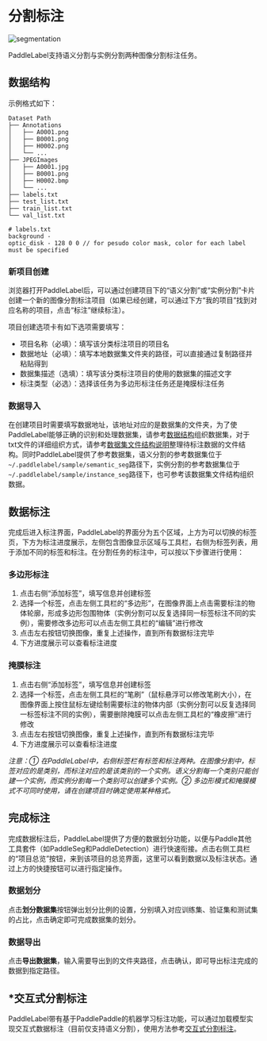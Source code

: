 # 分割标注

![segmentation](https://user-images.githubusercontent.com/71769312/181412646-44f6e3cf-39b6-47c6-ab47-48583c78099d.png)

PaddleLabel支持语义分割与实例分割两种图像分割标注任务。



## <div id="test3">数据结构</div>

示例格式如下：

```shell
Dataset Path
├── Annotations
│   ├── A0001.png
│   ├── B0001.png
│   ├── H0002.png
│   └── ...
├── JPEGImages
│   ├── A0001.jpg
│   ├── B0001.png
│   ├── H0002.bmp
│   └── ...
├── labels.txt
├── test_list.txt
├── train_list.txt
└── val_list.txt

# labels.txt
background -
optic_disk - 128 0 0 // for pesudo color mask, color for each label must be specified
```

### 新项目创建

浏览器打开PaddleLabel后，可以通过创建项目下的“语义分割”或“实例分割”卡片创建一个新的图像分割标注项目（如果已经创建，可以通过下方“我的项目”找到对应名称的项目，点击“标注”继续标注）。

项目创建选项卡有如下选项需要填写：

- 项目名称（必填）：填写该分类标注项目的项目名
- 数据地址（必填）：填写本地数据集文件夹的路径，可以直接通过复制路径并粘贴得到
- 数据集描述（选填）：填写该分类标注项目的使用的数据集的描述文字
- 标注类型（必选）：选择该任务为多边形标注任务还是掩膜标注任务

### 数据导入


在创建项目时需要填写数据地址，该地址对应的是数据集的文件夹，为了使PaddleLabel能够正确的识别和处理数据集，请参考[数据结构](#test3)组织数据集，对于txt文件的详细组织方式，请参考[数据集文件结构说明](dataset_file_structure.md)整理待标注数据的文件结构。同时PaddleLabel提供了参考数据集，语义分割的参考数据集位于`~/.paddlelabel/sample/semantic_seg`路径下，实例分割的参考数据集位于`~/.paddlelabel/sample/instance_seg`路径下，也可参考该数据集文件结构组织数据。

## 数据标注

完成后进入标注界面，PaddleLabel的界面分为五个区域，上方为可以切换的标签页，下方为标注进度展示，左侧包含图像显示区域与工具栏，右侧为标签列表，用于添加不同的标签和标注。在分割任务的标注中，可以按以下步骤进行使用：

### 多边形标注

1. 点击右侧“添加标签”，填写信息并创建标签
2. 选择一个标签，点击左侧工具栏的“多边形”，在图像界面上点击需要标注的物体轮廓，形成多边形包围物体（实例分割可以反复选择同一标签标注不同的实例），需要修改多边形可以点击左侧工具栏的“编辑”进行修改
3. 点击左右按钮切换图像，重复上述操作，直到所有数据标注完毕
4. 下方进度展示可以查看标注进度

### 掩膜标注

1. 点击右侧“添加标签”，填写信息并创建标签
2. 选择一个标签，点击左侧工具栏的“笔刷”（鼠标悬浮可以修改笔刷大小），在图像界面上按住鼠标左键绘制需要标注的物体内部（实例分割可以反复选择同一标签标注不同的实例），需要删除掩膜可以点击左侧工具栏的“橡皮擦”进行修改
3. 点击左右按钮切换图像，重复上述操作，直到所有数据标注完毕
4. 下方进度展示可以查看标注进度

*注意：① 在PaddleLabel中，右侧标签栏有标签和标注两种。在图像分割中，标签对应的是类别，而标注对应的是该类别的一个实例。语义分割每一个类别只能创建一个实例，而实例分割每一个类别可以创建多个实例。② 多边形模式和掩膜模式不可同时使用，请在创建项目时确定使用某种格式。*

## 完成标注
完成数据标注后，PaddleLabel提供了方便的数据划分功能，以便与Paddle其他工具套件（如PaddleSeg和PaddleDetection）进行快速衔接。点击右侧工具栏的“项目总览”按钮，来到该项目的总览界面，这里可以看到数据以及标注状态。通过上方的快捷按钮可以进行指定操作。

### 数据划分

点击**划分数据集**按钮弹出划分比例的设置，分别填入对应训练集、验证集和测试集的占比，点击确定即可完成数据集的划分。

### 数据导出

点击**导出数据集**，输入需要导出到的文件夹路径，点击确认，即可导出标注完成的数据到指定路径。

## *交互式分割标注

PaddleLabel带有基于PaddlePaddle的机器学习标注功能，可以通过加载模型实现交互式数据标注（目前仅支持语义分割），使用方法参考[交互式分割标注](interactive_segmentation.md)。
